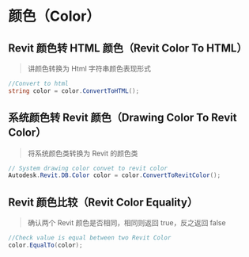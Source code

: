 # 颜色（Color）

## Revit 颜色转 HTML 颜色（Revit Color To HTML）

> 讲颜色转换为 Html 字符串颜色表现形式

```C#
//Convert to html
string color = color.ConvertToHTML();
```

## 系统颜色转 Revit 颜色（Drawing Color To Revit Color）

> 将系统颜色类转换为 Revit 的颜色类

```C#
// System drawing color convet to revit color
Autodesk.Revit.DB.Color color = color.ConvertToRevitColor();
```

## Revit 颜色比较（Revit Color Equality）

> 确认两个 Revit 颜色是否相同，相同则返回 true，反之返回 false

```C#
//Check value is equal between two Revit Color
color.EqualTo(color);
```
